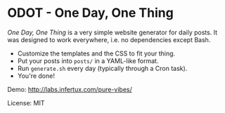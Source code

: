 # ODOT - One Day, One Thing

_One Day, One Thing_ is a very simple website generator for daily posts.
It was designed to work everywhere, i.e. no dependencies except Bash.

- Customize the templates and the CSS to fit your thing.
- Put your posts into `posts/` in a YAML-like format.
- Run `generate.sh` every day (typically through a Cron task).
- You're done!

Demo: <a href="http://labs.infertux.com/pure-vibes/">http://labs.infertux.com/pure-vibes/</a>

License: MIT

